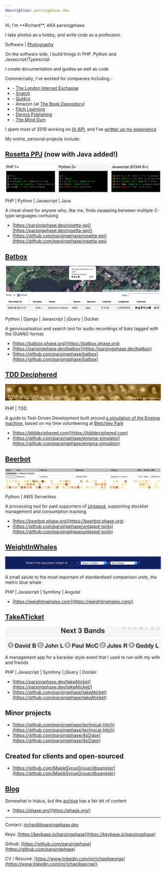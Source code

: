 ```yaml
---
description: parsingphase.dev
---
```

<link rel="stylesheet" href="https://use.fontawesome.com/releases/v5.8.2/css/all.css" integrity="sha384-oS3vJWv+0UjzBfQzYUhtDYW+Pj2yciDJxpsK1OYPAYjqT085Qq/1cq5FLXAZQ7Ay" crossorigin="anonymous">
Hi, I'm **Richard**, AKA parsingphase

I take photos as a hobby, and write code as a profession.

<p class="nav"><i class="fas fa-laptop-code"></i> Software | <a href="/photography.html"> <i class="fas fa-camera"></i> Photography</a></p>

On the software side, I build things in PHP, Python and Javascript/Typescript

I create documentation and guides as well as code

Commercially, I've worked for companies including -

- \- [The London Internet Exchange](https://www.linx.net)
- \- [Snatch](https://www.snatchvip.com)
- \- [Quidco](https://www.quidco.com) 
- \- Amazon (at [The Book Depository](https://www.bookdepository.com))
- \- [Fitch Learning](https://www.fitchlearning.com)
- \- [Dennis Publishing](https://www.dennis.co.uk)
- \- [The Mind Gym](https://uk.themindgym.com)

I spent most of 2019 working on [IX-API](https://ix-api.net), 
and I've [written up my experience](https://medium.com/parsing-tech/ix-api-design-notes-and-recollections-27c55829d9e8)

My online, personal projects include:

## [Rosetta PPJ](https://parsingphase.dev/rosetta-ppj/) (now with Java added!)

![PHP-Python-Javascript Rosetta](images/PPJ.png)

 <i class="fab fa-php fa-lg"></i> PHP \| <i class="fab fa-python"></i> Python \| <i class="fab fa-js-square"></i> Javascript \| <i class="fab fa-java"></i> Java

A cheat sheet for anyone who, like me, finds swapping between multiple C-type languages confusing

 - <i class="fas fa-globe" title="Site"></i> [https://parsingphase.dev/rosetta-ppj](https://parsingphase.dev/rosetta-ppj/)
 - <i class="fab fa-github" title="Source"></i> [https://github.com/parsingphase/rosetta-ppj](https://github.com/parsingphase/rosetta-ppj)  

## [Batbox](https://batbox.phase.org) 

![Batbox](images/BAT1.png)

 <i class="fab fa-python"></i> Python \| <i class="fab fa-python"></i> Django \| <i class="fab fa-js-square"></i> Javascript \| <i class="fas fa-dollar-sign"></i> jQuery \| <i class="fab fa-docker"></i> Docker

A geovisualisation and search tool for audio recordings of bats tagged with the GUANO format.

 - <i class="fas fa-globe" title="Site"></i> [https://batbox.phase.org](https://batbox.phase.org) 
 - <i class="fas fa-book" title="Documentation"></i> [https://parsingphase.dev/batbox](https://parsingphase.dev/batbox) 
 - <i class="fab fa-github" title="Source"></i> [https://github.com/parsingphase/batbox](https://github.com/parsingphase/batbox)

## [TDD Deciphered](https://tdddeciphered.com) 

![TDD Deciphered](images/TDD.png)

 <i class="fab fa-php fa-lg"></i> PHP \| <i class="fas fa-check-square"></i> TDD

A guide to Test-Driven Development built around [a simulation of the Engima machine](https://github.com/parsingphase/enigma-simulator), based on my time 
volunteering at [Bletchley Park](https://bletchleypark.org.uk)

 - <i class="fas fa-globe" title="Site"></i> [https://tdddeciphered.com](https://tdddeciphered.com) 
 - <i class="fab fa-github" title="Source"></i> [https://github.com/parsingphase/enigma-simulator](https://github.com/parsingphase/enigma-simulator)

## [Beerbot](https://beerbot.phase.org)

![Beerbot Menu](images/BB1.png)
![Beerbot Tracker](images/BB2.png)

 <i class="fab fa-python"></i> Python \| <i class="fab fa-aws"></i> AWS Serverless

A processing tool for paid supporters of [Untappd](https://untappd.com/), supporting stocklist management and consumption tracking

 - <i class="fas fa-globe" title="Site"></i> [https://beerbot.phase.org](https://beerbot.phase.org)
 - <i class="fab fa-github" title="Source"></i> [https://github.com/parsingphase/untappd-tools](https://github.com/parsingphase/untappd-tools)
 
## [WeightInWhales](https://weightinwhales.com/)

![Weight In Whales](images/WIW.png)

A small salute to the most important of standardised comparison units, the metric blue whale

 <i class="fab fa-php fa-lg"></i> PHP \| <i class="fab fa-js-square"></i> Javascript \| <i class="fab fa-symfony"></i> Symfony \| <i class="fab fa-angular"></i> Angular

 - <i class="fas fa-globe" title="Site"></i> [https://weightinwhales.com](https://weightinwhales.com/) 

## [TakeATicket](https://parsingphase.dev/takeAticket/)

![TakeATicket](images/TAT.png)

A management app for a karaoke-style event that I used to run with my wife and friends

 <i class="fab fa-php fa-lg"></i> PHP \| <i class="fab fa-js-square"></i> Javascript \| <i class="fab fa-symfony"></i> Symfony \| <i class="fas fa-dollar-sign"></i> jQuery \| <i class="fab fa-docker"></i> Docker

 - <i class="fas fa-book" title="Documentation"></i> [https://parsingphase.dev/takeAticket](https://parsingphase.dev/takeAticket/)
 - <i class="fab fa-github" title="Source"></i> [https://github.com/parsingphase/takeAticket](https://github.com/parsingphase/takeAticket)

## Minor projects

- <i class="fab fa-github" title="Source"></i> [https://github.com/parsingphase/technical-hitch](https://github.com/parsingphase/technical-hitch)
- <i class="fab fa-github" title="Source"></i> [https://github.com/parsingphase/4sl2gpx](https://github.com/parsingphase/4sl2gpx)

## Created for clients and open-sourced

- <i class="fab fa-github" title="Source"></i> [https://github.com/MapleSyrupGroup/dbsampler](https://github.com/MapleSyrupGroup/dbsampler)


## [Blog](https://phase.org/)

Somewhat in hiatus, but the [archive](https://phase.org/blog/archive) has a fair bit of content

- <i class="fas fa-globe"></i> [https://phase.org](https://phase.org/)

---

<i class="fas fa-envelope"></i> Contact: [richard@parsingphase.dev](mailto:richard@parsingphase.dev)

<i class="fas fa-key"></i> Keys: [https://keybase.io/parsingphase](https://keybase.io/parsingphase)

<i class="fab fa-github"></i> Github: [https://github.com/parsingphase](https://github.com/parsingphase)

<i class="fab fa-linkedin"></i> CV / Résumé: [https://www.linkedin.com/in/richardgeorge](https://www.linkedin.com/in/richardgeorge/)
